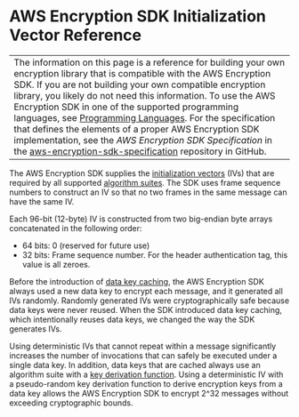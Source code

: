 # AWS Encryption SDK Initialization Vector Reference<a name="IV-reference"></a>


|  | 
| --- |
|  The information on this page is a reference for building your own encryption library that is compatible with the AWS Encryption SDK\. If you are not building your own compatible encryption library, you likely do not need this information\. To use the AWS Encryption SDK in one of the supported programming languages, see [Programming Languages](programming-languages.md)\. For the specification that defines the elements of a proper AWS Encryption SDK implementation, see the *AWS Encryption SDK Specification* in the [aws\-encryption\-sdk\-specification](https://github.com/awslabs/aws-encryption-sdk-specification) repository in GitHub\.  | 

The AWS Encryption SDK supplies the [initialization vectors](https://en.wikipedia.org/wiki/Initialization_vector) \(IVs\) that are required by all supported [algorithm suites](algorithms-reference.md)\. The SDK uses frame sequence numbers to construct an IV so that no two frames in the same message can have the same IV\. 

Each 96\-bit \(12\-byte\) IV is constructed from two big\-endian byte arrays concatenated in the following order:
+ 64 bits: 0 \(reserved for future use\)
+ 32 bits: Frame sequence number\. For the header authentication tag, this value is all zeroes\.

Before the introduction of [data key caching](data-key-caching.md), the AWS Encryption SDK always used a new data key to encrypt each message, and it generated all IVs randomly\. Randomly generated IVs were cryptographically safe because data keys were never reused\. When the SDK introduced data key caching, which intentionally reuses data keys, we changed the way the SDK generates IVs\. 

Using deterministic IVs that cannot repeat within a message significantly increases the number of invocations that can safely be executed under a single data key\. In addition, data keys that are cached always use an algorithm suite with a [key derivation function](https://en.wikipedia.org/wiki/Key_derivation_function)\. Using a deterministic IV with a pseudo\-random key derivation function to derive encryption keys from a data key allows the AWS Encryption SDK to encrypt 2^32 messages without exceeding cryptographic bounds\. 